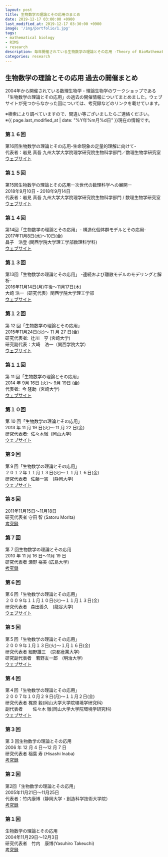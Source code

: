```yaml
---
layout: post
title: 生物数学の理論とその応用のまとめ
date: 2019-12-17 03:00:00 +0900
last_modified_at: 2019-12-17 03:30:00 +0900
image: '/img/portfolio/1.jpg'
tags:
- mathematical biology
- RIMS
- research
description: 毎年開催されている生物数学の理論とその応用 -Theory of BioMathematics and its Application-の情報をまとめました。
categories: research
---
```


## 生物数学の理論とその応用 過去の開催まとめ

2004年から開催されている数理生物学・理論生物学のワークショップである「生物数学の理論とその応用」の過去の開催情報についてまとめました。ウェブサイトが見つからなかった回については、考究録などのリンクを載せています。

※検索により調べていますので、間違い等ございましたらご連絡ください。  
※{{ page.last_modified_at | date: "%Y年%m月%d日" }}現在の情報です。

### 第１６回  
第16回生物数学の理論とその応用-生命現象の定量的理解に向けて-  
代表者：岩見 真吾 九州大学大学院理学研究院生物科学部門／数理生物学研究室  
[ウェブサイト](https://tbmaxvi.weebly.com/)  

### 第１５回  
第15回生物数学の理論とその応用ー次世代の数理科学への展開ー  
2018年9月10日 - 2018年9月14日  
代表者：岩見 真吾 九州大学大学院理学研究院生物科学部門 / 数理生物学研究室  
[ウェブサイト](https://tbmaxv.wixsite.com/home)  

### 第１４回  
第14回「生物数学の理論とその応用」- 構造化個体群モデルとその応用-  
2017年11月8日(水)〜10日(金)  
昌子　浩登 (関西学院大学理工学部数理科学科)  
[ウェブサイト](https://sci-tech.ksc.kwansei.ac.jp/d_math/rims-2017/index-ja.html)  

### 第１３回  
第13回「生物数学の理論とその応用」 -連続および離散モデルのモデリングと解析-  
2016年11月14日(月)午後～11月17日(木)  
大崎 浩一（研究代表）関西学院大学理工学部  
[ウェブサイト](https://sci-tech.ksc.kwansei.ac.jp/d_math/rims/)

### 第１２回  
第 12 回「生物数学の理論とその応用」  
2015年11月24日(火)～ 11 月 27 日(金)  
研究代表者:  辻川　亨 (宮崎大学)  
研究副代表：大崎　浩一（関西学院大学）  
[ウェブサイト](https://www.cc.miyazaki-u.ac.jp/tujikawa/tbma12th_ver2.html)  

### 第１１回  
第 11 回「生物数学の理論とその応用」  
2014 年 9月 16日 (火)～ 9月 19日 (金)  
代表者:  今 隆助  (宮崎大学)  
[ウェブサイト](https://www.cc.miyazaki-u.ac.jp/konr/tbma11th/)  

### 第１０回  
第 10 回「生物数学の理論とその応用」  
2013 年 11 月 19 日(火)～ 11 月 22 日(金)  
研究代表者:  佐々木徹  (岡山大学)  
[ウェブサイト](http://www.ems.okayama-u.ac.jp/~tbma10th/)

### 第９回  
第９回「生物数学の理論とその応用」  
２０１２年１１月１３日(火)～１１月１６日(金)  
研究代表者   佐藤一憲　(静岡大学)  
[ウェブサイト](http://www.sys.eng.shizuoka.ac.jp/~sato/TBMA9th.html)

### 第８回  
2011年11月15日〜11月18日  
研究代表者 守田 智 (Satoru Morita)  
[考究録](http://www.kurims.kyoto-u.ac.jp/~kyodo/kokyuroku/contents/pdf/1796-00.pdf)


### 第７回  
第 7 回生物数学の理論とその応用  
2010 年 11 月 16 日〜11月 19 日  
研究代表者 瀬野 裕美 (広島大学)  
[考究録](http://www.kurims.kyoto-u.ac.jp/~kyodo/kokyuroku/contents/pdf/1751-00.pdf)  


### 第６回  
第６回「生物数学の理論とその応用」  
２００９年１１月１０日(火)～１１月１３日(金)  
研究代表者   森田善久　(龍谷大学)  
[ウェブサイト](http://www.math.ryukoku.ac.jp/~morita/Conference/Biomath09/6thbiomath09.html)

### 第５回  
第５回「生物数学の理論とその応用」  
２００９年１月１３日(火)～１月１６日(金)  
研究代表者   細野雄三　(京都産業大学)  
研究副代表者　若野友一郎　(明治大学)  
[ウェブサイト](http://joewakano.sakura.ne.jp/5thTBMIA/)

### 第４回  
第４回「生物数学の理論とその応用」  
２００７年１０月２９日(月)～１１月２日(金)  
研究代表者   梶原 毅(岡山大学大学院環境学研究科)  
副代表者　　 佐々木 徹(岡山大学大学院環境学研究科)  
[ウェブサイト](http://www.ems.okayama-u.ac.jp/ems_2/kajiwara/sympo/seibutsu.html)

### 第３回
第 3 回生物数学の理論とその応用  
2006 年 12 月 4 日〜12 月 7 日  
研究代表者 稲葉 寿 (Hisashi lnaba)  
[考究録](http://www.kurims.kyoto-u.ac.jp/~kyodo/kokyuroku/contents/pdf/1551-00.pdf)


### 第２回  
第2回「生物数学の理論とその応用」  
2005年11月21日〜11月25日  
代表者：竹内康博（静岡大学・創造科学技術大学院）  
[考究録](http://www.kurims.kyoto-u.ac.jp/~kyodo/kokyuroku/contents/pdf/1499-0.pdf)  

### 第１回  
生物数学の理論とその応用  
2004年11月29日～12月3日  
研究代表者　竹内　康博(Yasuhiro Takeuchi)  
[考究録](http://www.kurims.kyoto-u.ac.jp/~kyodo/kokyuroku/contents/pdf/1432-0.pdf)  
